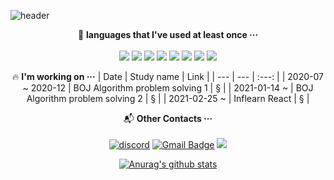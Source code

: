 
![header](https://capsule-render.vercel.app/api?text=%Hi,%There!👋&type=shark&height=180&animation=fadeIn&fontSize=40&fontAlignY=30)
<p align="center"></p>

<div align=center>

📝 **languages that I've used at least once ···**
<br><br>
<img src="https://img.shields.io/badge/Python-14354C?style=for-the-badge&logo=python&logoColor=white" />
<img src="https://img.shields.io/badge/C-00599C?style=for-the-badge&logo=c&logoColor=white" />
<img src="https://img.shields.io/badge/C%2B%2B-00599C?style=for-the-badge&logo=c%2B%2B&logoColor=white" />
<img src="https://img.shields.io/badge/Java-ED8B00?style=for-the-badge&logo=java&logoColor=white" />
<img src="https://img.shields.io/badge/JavaScript-F7DF1E?style=for-the-badge&logo=javascript&logoColor=black" />
<img src="https://img.shields.io/badge/R-276DC3?style=for-the-badge&logo=r&logoColor=white" />
<img src="https://img.shields.io/badge/MySQL-00000F?style=for-the-badge&logo=mysql&logoColor=white" />
<img src="https://img.shields.io/badge/React-20232A?style=for-the-badge&logo=react&logoColor=61DAFB" />






🔥 **I'm working on ···**
| Date | Study name | Link |
| --- | --- | :---: |
| 2020-07 ~ 2020-12 | BOJ Algorithm problem solving 1 | § |
| 2021-01-14 ~ | BOJ Algorithm problem solving 2 | § |
| 2021-02-25 ~ | Inflearn React | § |






📬 **Other Contacts ···** 
<br><br>
[![discord](https://img.shields.io/badge/Discord-7289DA?style=for-the-badge&logo=discord&logoColor=white)](https://imgur.com/di8cMub.png)
[![Gmail Badge](https://img.shields.io/badge/Gmail-D14836?style=for-the-badge&logo=gmail&logoColor=white&link=mailto:lasilla2096@gmail.com)](mailto:lasilla2096@gmail.com)
<img src="https://img.shields.io/badge/Discord-7289DA?style=for-the-badge&logo=discord&logoColor=white&link=https://imgur.com/di8cMub.png" href="https://imgur.com/di8cMub.png" target="_blank"/>

[![Anurag's github stats](https://github-readme-stats.vercel.app/api?username=lasilla20)](https://github.com/anuraghazra/github-readme-stats)

<!--
**lasilla20/lasilla20** is a ✨ _special_ ✨ repository because its `README.md` (this file) appears on your GitHub profile.

Here are some ideas to get you started:

- 🔭 I’m currently working on ...
- 🌱 I’m currently learning ...
- 👯 I’m looking to collaborate on ...
- 🤔 I’m looking for help with ...
- 💬 Ask me about ...
- 📫 How to reach me: ...
- 😄 Pronouns: ...
- ⚡ Fun fact: ...
-->
